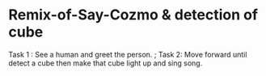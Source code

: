 # Remix-of-Say-Cozmo & detection of cube
Task 1 : See a human and greet the person. ;
Task 2: Move forward until detect a cube then make that cube light up and sing song.

